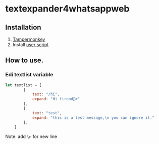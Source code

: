 # textexpander4whatsappweb

## Installation

1. [Tampermonkey](https://www.tampermonkey.net/)
2. Install [user script](https://laksa19.github.io/textexpander4whatsappweb/textexpander4whatsappweb.user.js)

## How to use.

### Edi textlist variable

```js
let textlist = [
        {
            text: "/hi",
            expand: "Hi firend🙋‍♂️"
        },
        {
            text: "test",
            expand: "this is a test message,\n you can ignore it."
        },
    ]
```

Note: add ```\n``` for new line
